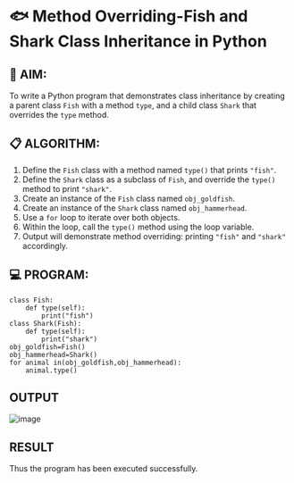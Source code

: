 # 🐟 Method Overriding-Fish and Shark Class Inheritance in Python

## 🧠 AIM:
To write a Python program that demonstrates class inheritance by creating a parent class `Fish` with a method `type`, and a child class `Shark` that overrides the `type` method.

## 📋 ALGORITHM:

1. Define the `Fish` class with a method named `type()` that prints `"fish"`.
2. Define the `Shark` class as a subclass of `Fish`, and override the `type()` method to print `"shark"`.
3. Create an instance of the `Fish` class named `obj_goldfish`.
4. Create an instance of the `Shark` class named `obj_hammerhead`.
5. Use a `for` loop to iterate over both objects.
6. Within the loop, call the `type()` method using the loop variable.
7. Output will demonstrate method overriding: printing `"fish"` and `"shark"` accordingly.

## 💻 PROGRAM:
```
class Fish:
    def type(self):
        print("fish")
class Shark(Fish):
    def type(self):
        print("shark")
obj_goldfish=Fish()
obj_hammerhead=Shark()
for animal in(obj_goldfish,obj_hammerhead):
    animal.type()
```

## OUTPUT

![image](https://github.com/user-attachments/assets/4d87918d-ea59-4e88-9dbf-332899332639)


## RESULT
Thus the program has been executed successfully.

